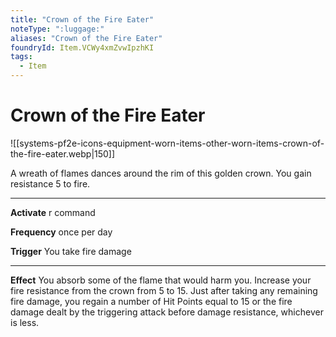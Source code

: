 ```yaml
---
title: "Crown of the Fire Eater"
noteType: ":luggage:"
aliases: "Crown of the Fire Eater"
foundryId: Item.VCWy4xmZvwIpzhKI
tags:
  - Item
---
```


# Crown of the Fire Eater
![[systems-pf2e-icons-equipment-worn-items-other-worn-items-crown-of-the-fire-eater.webp|150]]

A wreath of flames dances around the rim of this golden crown. You gain resistance 5 to fire.

* * *

**Activate** r command

**Frequency** once per day

**Trigger** You take fire damage

* * *

**Effect** You absorb some of the flame that would harm you. Increase your fire resistance from the crown from 5 to 15. Just after taking any remaining fire damage, you regain a number of Hit Points equal to 15 or the fire damage dealt by the triggering attack before damage resistance, whichever is less.
